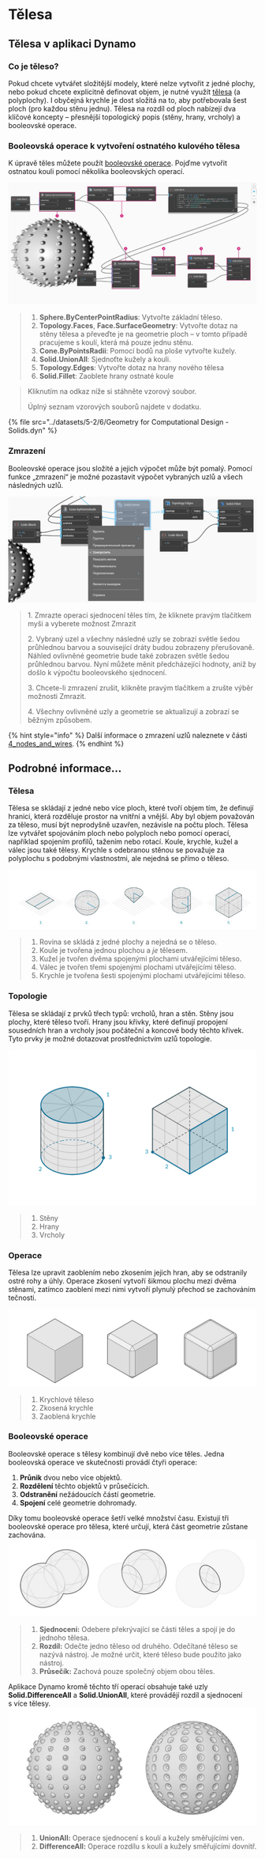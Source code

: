 # Tělesa

## Tělesa v aplikaci Dynamo

### Co je těleso?

Pokud chcete vytvářet složitější modely, které nelze vytvořit z jedné plochy, nebo pokud chcete explicitně definovat objem, je nutné využít [tělesa](6-solids.md#solids) (a polyplochy). I obyčejná krychle je dost složitá na to, aby potřebovala šest ploch (pro každou stěnu jednu). Tělesa na rozdíl od ploch nabízejí dva klíčové koncepty – přesnější topologický popis (stěny, hrany, vrcholy) a booleovské operace.

### Booleovská operace k vytvoření ostnatého kulového tělesa

K úpravě těles můžete použít [booleovské operace](6-solids.md#boolean-operations). Pojďme vytvořit ostnatou kouli pomocí několika booleovských operací.

![](../images/5-2/6/solids-spikyball.jpg)

> 1. **Sphere.ByCenterPointRadius**: Vytvořte základní těleso.
> 2. **Topology.Faces**, **Face.SurfaceGeometry**: Vytvořte dotaz na stěny tělesa a převeďte je na geometrie ploch – v tomto případě pracujeme s koulí, která má pouze jednu stěnu.
> 3. **Cone.ByPointsRadii**: Pomocí bodů na ploše vytvořte kužely.
> 4. **Solid.UnionAll**: Sjednoťte kužely a kouli.
> 5. **Topology.Edges**: Vytvořte dotaz na hrany nového tělesa
> 6. **Solid.Fillet**: Zaoblete hrany ostnaté koule

> Kliknutím na odkaz níže si stáhněte vzorový soubor.
>
> Úplný seznam vzorových souborů najdete v dodatku.

{% file src="../datasets/5-2/6/Geometry for Computational Design - Solids.dyn" %}

### Zmrazení

Booleovské operace jsou složité a jejich výpočet může být pomalý. Pomocí funkce „zmrazení“ je možné pozastavit výpočet vybraných uzlů a všech následných uzlů.

![](../images/5-2/6/solids-freezenode.jpg)

> 1\. Zmrazte operaci sjednocení těles tím, že kliknete pravým tlačítkem myši a vyberete možnost Zmrazit
>
> 2\. Vybraný uzel a všechny následné uzly se zobrazí světle šedou průhlednou barvou a související dráty budou zobrazeny přerušovaně. Náhled ovlivněné geometrie bude také zobrazen světle šedou průhlednou barvou. Nyní můžete měnit předcházející hodnoty, aniž by došlo k výpočtu booleovského sjednocení.
>
> 3\. Chcete-li zmrazení zrušit, klikněte pravým tlačítkem a zrušte výběr možnosti Zmrazit.
>
> 4\. Všechny ovlivněné uzly a geometrie se aktualizují a zobrazí se běžným způsobem.

{% hint style="info" %} Další informace o zmrazení uzlů naleznete v části [4_nodes_and_wires](../../4\_nodes\_and\_wires/ "mention"). {% endhint %}

## Podrobné informace...

### Tělesa

Tělesa se skládají z jedné nebo více ploch, které tvoří objem tím, že definují hranici, která rozděluje prostor na vnitřní a vnější. Aby byl objem považován za těleso, musí být neprodyšně uzavřen, nezávisle na počtu ploch. Tělesa lze vytvářet spojováním ploch nebo polyploch nebo pomocí operací, například spojením profilů, tažením nebo rotací. Koule, krychle, kužel a válec jsou také tělesy. Krychle s odebranou stěnou se považuje za polyplochu s podobnými vlastnostmi, ale nejedná se přímo o těleso.

![Tělesa](../images/5-2/6/Primitives.jpg)

> 1. Rovina se skládá z jedné plochy a nejedná se o těleso.
> 2. Koule je tvořena jednou plochou a _je_ tělesem.
> 3. Kužel je tvořen dvěma spojenými plochami utvářejícími těleso.
> 4. Válec je tvořen třemi spojenými plochami utvářejícími těleso.
> 5. Krychle je tvořena šesti spojenými plochami utvářejícími těleso.

### Topologie

Tělesa se skládají z prvků třech typů: vrcholů, hran a stěn. Stěny jsou plochy, které těleso tvoří. Hrany jsou křivky, které definují propojení sousedních hran a vrcholy jsou počáteční a koncové body těchto křivek. Tyto prvky je možné dotazovat prostřednictvím uzlů topologie.

![Topologie](../images/5-2/6/Solid-topology.jpg)

> 1. Stěny
> 2. Hrany
> 3. Vrcholy

### Operace

Tělesa lze upravit zaoblením nebo zkosením jejich hran, aby se odstranily ostré rohy a úhly. Operace zkosení vytvoří šikmou plochu mezi dvěma stěnami, zatímco zaoblení mezi nimi vytvoří plynulý přechod se zachováním tečnosti.

![](../images/5-2/6/SolidOperations.jpg)

> 1. Krychlové těleso
> 2. Zkosená krychle
> 3. Zaoblená krychle

### Booleovské operace

Booleovské operace s tělesy kombinují dvě nebo více těles. Jedna booleovská operace ve skutečnosti provádí čtyři operace:

1. **Průnik** dvou nebo více objektů.
2. **Rozdělení** těchto objektů v průsečících.
3. **Odstranění** nežádoucích částí geometrie.
4. **Spojení** celé geometrie dohromady.

Díky tomu booleovské operace šetří velké množství času. Existují tři booleovské operace pro tělesa, které určují, která část geometrie zůstane zachována. ![Booleovská operace pro tělesa](../images/5-2/6/SolidBooleans.jpg)

> 1. **Sjednocení:** Odebere překrývající se části těles a spojí je do jednoho tělesa.
> 2. **Rozdíl:** Odečte jedno těleso od druhého. Odečítané těleso se nazývá nástroj. Je možné určit, které těleso bude použito jako nástroj.
> 3. **Průsečík:** Zachová pouze společný objem obou těles.

Aplikace Dynamo kromě těchto tří operací obsahuje také uzly **Solid.DifferenceAll** a **Solid.UnionAll**, které provádějí rozdíl a sjednocení s více tělesy. ![](../images/5-2/6/BooleanAll.jpg)

> 1. **UnionAll:** Operace sjednocení s koulí a kužely směřujícími ven.
> 2. **DifferenceAll:** Operace rozdílu s koulí a kužely směřujícími dovnitř.

##
